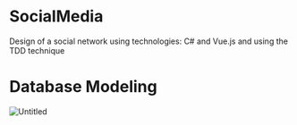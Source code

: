 # SocialMedia
<p> 
Design of a social network using technologies: C# and Vue.js and using the TDD technique
</p>

<h1>Database Modeling</h1>


![Untitled](https://github.com/Erick-Bueno/SocialMedia/assets/101439440/1f5d9612-34d5-4c3c-9504-32a3209c9541)
